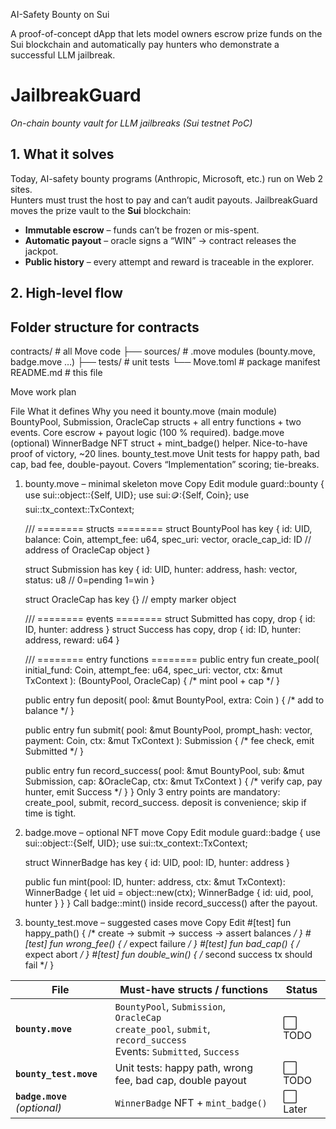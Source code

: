 AI-Safety Bounty on Sui

A proof-of-concept dApp that lets model owners escrow prize funds on the Sui blockchain and automatically pay hunters who demonstrate a successful LLM jailbreak.

# JailbreakGuard  
_On-chain bounty vault for LLM jailbreaks (Sui testnet PoC)_

## 1. What it solves  
Today, AI-safety bounty programs (Anthropic, Microsoft, etc.) run on Web 2 sites.  
Hunters must trust the host to pay and can’t audit payouts. JailbreakGuard moves the
prize vault to the **Sui** blockchain:

* **Immutable escrow** – funds can’t be frozen or mis-spent.  
* **Automatic payout** – oracle signs a “WIN” → contract releases the jackpot.  
* **Public history** – every attempt and reward is traceable in the explorer.

## 2. High-level flow

## Folder structure for contracts

contracts/ # all Move code
├── sources/ # .move modules (bounty.move, badge.move …)
├── tests/ # unit tests
└── Move.toml # package manifest
README.md # this file

 Move work plan

 File	What it defines	Why you need it
bounty.move (main module)	BountyPool, Submission, OracleCap structs + all entry functions + two events.	Core escrow + payout logic (100 % required).
badge.move (optional)	WinnerBadge NFT struct + mint_badge() helper.	Nice-to-have proof of victory, ~20 lines.
bounty_test.move	Unit tests for happy path, bad cap, bad fee, double-payout.	Covers “Implementation” scoring; tie-breaks.

1. bounty.move – minimal skeleton
move
Copy
Edit
module guard::bounty {
    use sui::object::{Self, UID};
    use sui::coin::{Self, Coin};
    use sui::tx_context::TxContext;

    /// ========  structs  ========
    struct BountyPool has key {
        id: UID,
        balance: Coin<USDC>,
        attempt_fee: u64,
        spec_uri: vector<u8>,
        oracle_cap_id: ID        // address of OracleCap object
    }

    struct Submission has key {
        id: UID,
        hunter: address,
        hash: vector<u8>,
        status: u8               // 0=pending 1=win
    }

    struct OracleCap has key {}   // empty marker object

    /// ========  events  ========
    struct Submitted  has copy, drop { id: ID, hunter: address }
    struct Success    has copy, drop { id: ID, hunter: address, reward: u64 }

    /// ========  entry functions  ========
    public entry fun create_pool(
        initial_fund: Coin<USDC>,
        attempt_fee: u64,
        spec_uri: vector<u8>,
        ctx: &mut TxContext
    ): (BountyPool, OracleCap) { /* mint pool + cap */ }

    public entry fun deposit(
        pool: &mut BountyPool,
        extra: Coin<USDC>
    ) { /* add to balance */ }

    public entry fun submit(
        pool: &mut BountyPool,
        prompt_hash: vector<u8>,
        payment: Coin<USDC>,
        ctx: &mut TxContext
    ): Submission { /* fee check, emit Submitted */ }

    public entry fun record_success(
        pool: &mut BountyPool,
        sub: &mut Submission,
        cap: &OracleCap,
        ctx: &mut TxContext
    ) { /* verify cap, pay hunter, emit Success */ }
}
Only 3 entry points are mandatory: create_pool, submit, record_success.
deposit is convenience; skip if time is tight.

2. badge.move – optional NFT
move
Copy
Edit
module guard::badge {
    use sui::object::{Self, UID};
    use sui::tx_context::TxContext;

    struct WinnerBadge has key {
        id: UID,
        pool: ID,
        hunter: address
    }

    public fun mint(pool: ID, hunter: address, ctx: &mut TxContext): WinnerBadge {
        let uid = object::new(ctx);
        WinnerBadge { id: uid, pool, hunter }
    }
}
Call badge::mint() inside record_success() after the payout.

3. bounty_test.move – suggested cases
move
Copy
Edit
#[test] fun happy_path() { /* create → submit → success → assert balances */ }
#[test] fun wrong_fee()  { /* expect failure */ }
#[test] fun bad_cap()    { /* expect abort */ }
#[test] fun double_win() { /* second success tx should fail */ }

| File | Must-have structs / functions | Status |
|------|------------------------------|--------|
| **`bounty.move`** | `BountyPool`, `Submission`, `OracleCap`<br>`create_pool`, `submit`, `record_success`<br>Events: `Submitted`, `Success` | ⬜ TODO |
| **`bounty_test.move`** | Unit tests: happy path, wrong fee, bad cap, double payout | ⬜ TODO |
| **`badge.move`** _(optional)_ | `WinnerBadge` NFT + `mint_badge()` | ⬜ Later |